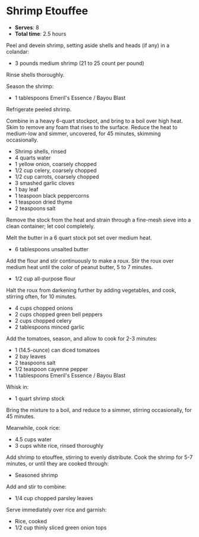 Shrimp Etouffee
===============

- **Serves**: 8
- **Total time**: 2.5 hours

Peel and devein shrimp, setting aside shells and heads (if any) in a colandar:

- 3 pounds medium shrimp (21 to 25 count per pound)

Rinse shells thoroughly.

Season the shrimp:

- 1 tablespoons Emeril's Essence / Bayou Blast

Refrigerate peeled shrimp.

Combine in a heavy 6-quart stockpot, and bring to a boil over high heat. Skim
to remove any foam that rises to the surface. Reduce the heat to medium-low and
simmer, uncovered, for 45 minutes, skimming occasionally.

- Shrimp shells, rinsed
- 4 quarts water
- 1 yellow onion, coarsely chopped
- 1/2 cup celery, coarsely chopped
- 1/2 cup carrots, coarsely chopped
- 3 smashed garlic cloves
- 1 bay leaf
- 1 teaspoon black peppercorns
- 1 teaspoon dried thyme
- 2 teaspoons salt

Remove the stock from the heat and strain through a fine-mesh sieve into a
clean container; let cool completely.

Melt the butter in a 6 quart stock pot set over medium heat.

- 6 tablespoons unsalted butter

Add the flour and stir continuously to make a roux. Stir the roux over medium
heat until the color of peanut butter, 5 to 7 minutes.

- 1/2 cup all-purpose flour

Halt the roux from darkening further by adding vegetables, and cook, stirring
often, for 10 minutes.

- 4 cups chopped onions
- 2 cups chopped green bell peppers
- 2 cups chopped celery
- 2 tablespoons minced garlic

Add the tomatoes, season, and allow to cook for 2-3 minutes:

- 1 (14.5-ounce) can diced tomatoes
- 2 bay leaves
- 2 teaspoons salt
- 1/2 teaspoon cayenne pepper
- 1 tablespoons Emeril's Essence / Bayou Blast

Whisk in:

- 1 quart shrimp stock

Bring the mixture to a boil, and reduce to a simmer, stirring occasionally, for
45 minutes.

Meanwhile, cook rice:

- 4.5 cups water
- 3 cups white rice, rinsed thoroughly

Add shrimp to etouffee, stirring to evenly distribute. Cook the shrimp for 5-7
minutes, or until they are cooked through:

- Seasoned shrimp

Add and stir to combine:

- 1/4 cup chopped parsley leaves

Serve immediately over rice and garnish:

- Rice, cooked
- 1/2 cup thinly sliced green onion tops
